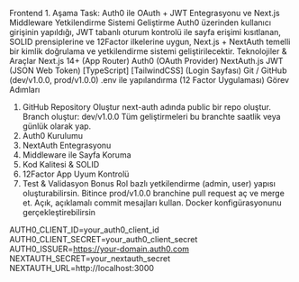 Frontend 1. Aşama Task: Auth0 ile OAuth + JWT Entegrasyonu ve Next.js
Middleware Yetkilendirme Sistemi Geliştirme
Auth0 üzerinden kullanıcı girişinin yapıldığı, JWT tabanlı oturum kontrolü ile sayfa erişimi kısıtlanan, SOLID prensiplerine ve
12Factor ilkelerine uygun, Next.js + NextAuth temelli bir kimlik doğrulama ve yetkilendirme sistemi geliştirilecektir.
Teknolojiler & Araçlar
Next.js 14+ (App Router)
Auth0 (OAuth Provider)
NextAuth.js
JWT (JSON Web Token)
[TypeScript]
[TailwindCSS] (Login Sayfası)
Git / GitHub (dev/v1.0.0, prod/v1.0.0)
.env ile yapılandırma (12 Factor Uygulaması)
Görev Adımları

1.  GitHub Repository Oluştur
    next-auth adında public bir repo oluştur.
    Branch oluştur: dev/v1.0.0
    Tüm geliştirmeleri bu branchte saatlik veya günlük olarak yap.
2.  Auth0 Kurulumu
3.  NextAuth Entegrasyonu
4.  Middleware ile Sayfa Koruma
5.  Kod Kalitesi & SOLID
6.  12Factor App Uyum Kontrolü
7.  Test & Validasyon
    Bonus
    Rol bazlı yetkilendirme (admin, user) yapısı oluşturabilirsin.
    Bitince prod/v1.0.0 branchine pull request aç ve merge et.
    Açık, açıklamalı commit mesajları kullan.
    Docker konfigürasyonunu gerçekleştirebilirsin

AUTH0_CLIENT_ID=your_auth0_client_id
AUTH0_CLIENT_SECRET=your_auth0_client_secret
AUTH0_ISSUER=https://your-domain.auth0.com
NEXTAUTH_SECRET=your_nextauth_secret
NEXTAUTH_URL=http://localhost:3000
